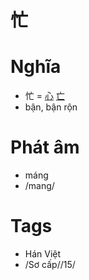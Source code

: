 # 忙

# Nghĩa
* 忙 = [心](心.md) [亡](亡.md)
* bận, bận rộn

# Phát âm
* máng
*  /mang/

# Tags
* Hán Việt
*  /Sơ cấp//15/

<script>window.HANZI_FIELD='忙';</script>
